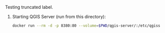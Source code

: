Testing truncated label.

1. Starting QGIS Server (run from this directory):

   ```bash
   docker run --rm -d -p 8380:80 --volume=$PWD/qgis-server/:/etc/qgisserver --name c2c-countries camptocamp/qgis-server
   ```